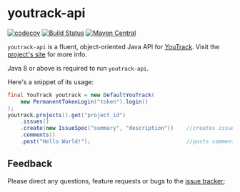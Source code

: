
# youtrack-api

[![codecov](https://codecov.io/gh/llorllale/youtrack-api/branch/master/graph/badge.svg)](https://codecov.io/gh/llorllale/youtrack-api)
[![Build Status](https://travis-ci.org/llorllale/youtrack-api.svg?branch=master)](https://travis-ci.org/llorllale/youtrack-api)
[![Maven Central](https://maven-badges.herokuapp.com/maven-central/org.llorllale/youtrack-api/badge.svg)](https://maven-badges.herokuapp.com/maven-central/org.llorllale/youtrack-api)

`youtrack-api` is a fluent, object-oriented Java API for [YouTrack](https://www.jetbrains.com/youtrack/). Visit the [project's site](https://llorllale.github.io/youtrack-api) for more info.

Java 8 or above is required to run `youtrack-api`.

Here's a snippet of its usage:

```java
final YouTrack youtrack = new DefaultYouTrack(
    new PermanentTokenLogin("token").login()
);
youtrack.projects().get("project_id")
    .issues()
    .create(new IssueSpec("summary", "description"))    //creates issue
    .comments()
    .post("Hello World!");                              //posts comment to the issue
```

## Feedback
Please direct any questions, feature requests or bugs to the [issue tracker](https://github.com/llorllale/youtrack-api/issues/);

